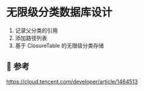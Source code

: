 # 无限级分类数据库设计

1. 记录父分类的引用
2. 添加路径列表
3. 基于 ClosureTable 的无限级分类存储

##  参考

https://cloud.tencent.com/developer/article/1464513
